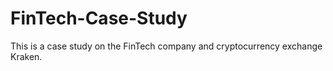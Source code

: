 # FinTech-Case-Study
This is a case study on the FinTech company and cryptocurrency exchange Kraken. 
